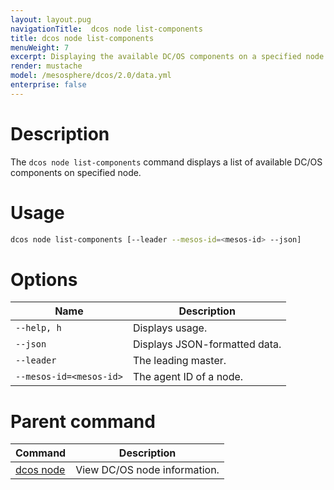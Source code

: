```yaml
---
layout: layout.pug
navigationTitle:  dcos node list-components
title: dcos node list-components
menuWeight: 7
excerpt: Displaying the available DC/OS components on a specified node
render: mustache
model: /mesosphere/dcos/2.0/data.yml
enterprise: false
---
```



# Description
The `dcos node list-components` command displays a list of available DC/OS components on specified node.

# Usage

```bash
dcos node list-components [--leader --mesos-id=<mesos-id> --json]
```

# Options

| Name |  Description |
|---------|-------------|
| `--help, h`   |   Displays usage. |
| `--json`   | Displays JSON-formatted data. |
| `--leader`   |  The leading master. |
| `--mesos-id=<mesos-id>`   |  The agent ID of a node. |

# Parent command

| Command | Description |
|---------|-------------|
| [dcos node](/mesosphere/dcos/2.0/cli/command-reference/dcos-node/) | View DC/OS node information. |


